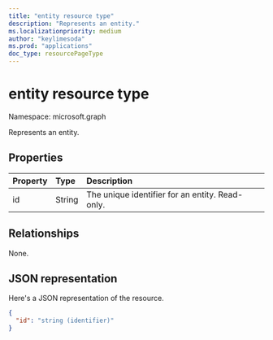 ```yaml
---
title: "entity resource type"
description: "Represents an entity."
ms.localizationpriority: medium
author: "keylimesoda"
ms.prod: "applications"
doc_type: resourcePageType
---
```


# entity resource type

Namespace: microsoft.graph

Represents an entity.

## Properties
| Property	   | Type	|Description|
|:---------------|:--------|:----------|
|id|String| The unique identifier for an entity. Read-only.|

## Relationships
None.

## JSON representation

Here's a JSON representation of the resource.

<!-- {
  "blockType": "resource",
  "abstract": "true",
  "keyProperty": "id",
  "optionalProperties": [

  ],
  "@odata.type": "microsoft.graph.entity"
}-->

```json
{
  "id": "string (identifier)"
}
```

<!-- uuid: 8fcb5dbc-d5aa-4681-8e31-b001d5168d79
2015-10-25 14:57:30 UTC -->
<!-- {
  "type": "#page.annotation",
  "description": "entity resource",
  "keywords": "",
  "section": "documentation",
  "tocPath": ""
}-->

